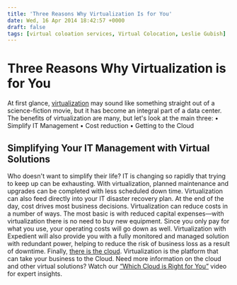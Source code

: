 ```yaml
---
title: 'Three Reasons Why Virtualization Is for You'
date: Wed, 16 Apr 2014 18:42:57 +0000
draft: false
tags: [virtual coloation services, Virtual Colocation, Leslie Gubish]
---
```


Three Reasons Why Virtualization is for You
===========================================

At first glance, [virtualization](https://www.expedient.com/cloud-computing/virtual-on-demand/ "Virtual On-Demand") may sound like something straight out of a science-fiction movie, but it has become an integral part of a data center. The benefits of virtualization are many, but let's look at the main three: • Simplify IT Management • Cost reduction • Getting to the Cloud

Simplifying Your IT Management with Virtual Solutions
-----------------------------------------------------

Who doesn't want to simplify their life? IT is changing so rapidly that trying to keep up can be exhausting. With virtualization, planned maintenance and upgrades can be completed with less scheduled down time. Virtualization can also feed directly into your IT disaster recovery plan. At the end of the day, cost drives most business decisions. Virtualization can reduce costs in a number of ways. The most basic is with reduced capital expenses—with virtualization there is no need to buy new equipment. Since you only pay for what you use, your operating costs will go down as well. Virtualization with Expedient will also provide you with a fully monitored and managed solution with redundant power, helping to reduce the risk of business loss as a result of downtime. Finally, [there is the cloud](https://www.expedient.com/cloud-computing/ "Cloud Computing"). Virtualization is the platform that can take your business to the Cloud. Need more information on the cloud and other virtual solutions? Watch our [“Which Cloud is Right for You”](https://www.youtube.com/watch?v=U1nOJU-AQpk&list=PLVndTXNRGgbNGeBjM6KrzJw0kOygCL0wB) video for expert insights.